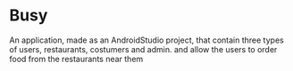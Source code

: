 # Busy
An application, made as an AndroidStudio project, that contain three types of users, restaurants, costumers and admin. and allow the users to order food from the restaurants near them
